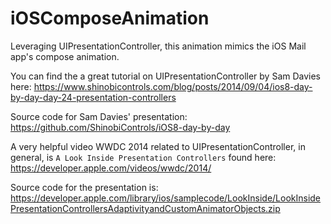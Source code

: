 # iOSComposeAnimation
Leveraging UIPresentationController, this animation mimics the iOS Mail app's compose animation.

You can find the a great tutorial on UIPresentationController by Sam Davies here:
https://www.shinobicontrols.com/blog/posts/2014/09/04/ios8-day-by-day-day-24-presentation-controllers

Source code for Sam Davies' presentation: https://github.com/ShinobiControls/iOS8-day-by-day


A very helpful video WWDC 2014 related to UIPresentationController, in general, is `A Look Inside Presentation Controllers` found here:
https://developer.apple.com/videos/wwdc/2014/

Source code for the presentation is:
https://developer.apple.com/library/ios/samplecode/LookInside/LookInsidePresentationControllersAdaptivityandCustomAnimatorObjects.zip
